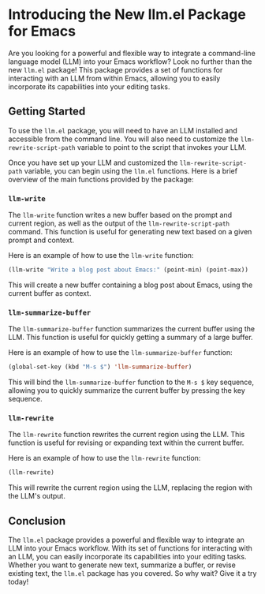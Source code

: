 Introducing the New llm.el Package for Emacs
====================================================

Are you looking for a powerful and flexible way to integrate a command-line language model (LLM) into your Emacs workflow? Look no further than the new `llm.el` package! This package provides a set of functions for interacting with an LLM from within Emacs, allowing you to easily incorporate its capabilities into your editing tasks.

Getting Started
---------------

To use the `llm.el` package, you will need to have an LLM installed and accessible from the command line. You will also need to customize the `llm-rewrite-script-path` variable to point to the script that invokes your LLM.

Once you have set up your LLM and customized the `llm-rewrite-script-path` variable, you can begin using the `llm.el` functions. Here is a brief overview of the main functions provided by the package:

### `llm-write`

The `llm-write` function writes a new buffer based on the prompt and current region, as well as the output of the `llm-rewrite-script-path` command. This function is useful for generating new text based on a given prompt and context.

Here is an example of how to use the `llm-write` function:

```lisp
(llm-write "Write a blog post about Emacs:" (point-min) (point-max))
```

This will create a new buffer containing a blog post about Emacs, using the current buffer as context.

### `llm-summarize-buffer`

The `llm-summarize-buffer` function summarizes the current buffer using the LLM. This function is useful for quickly getting a summary of a large buffer.

Here is an example of how to use the `llm-summarize-buffer` function:

```lisp
(global-set-key (kbd "M-s $") 'llm-summarize-buffer)
```

This will bind the `llm-summarize-buffer` function to the `M-s $` key sequence, allowing you to quickly summarize the current buffer by pressing the key sequence.

### `llm-rewrite`

The `llm-rewrite` function rewrites the current region using the LLM. This function is useful for revising or expanding text within the current buffer.

Here is an example of how to use the `llm-rewrite` function:

```lisp
(llm-rewrite)
```

This will rewrite the current region using the LLM, replacing the region with the LLM's output.

Conclusion
----------

The `llm.el` package provides a powerful and flexible way to integrate an LLM into your Emacs workflow. With its set of functions for interacting with an LLM, you can easily incorporate its capabilities into your editing tasks. Whether you want to generate new text, summarize a buffer, or revise existing text, the `llm.el` package has you covered. So why wait? Give it a try today!
